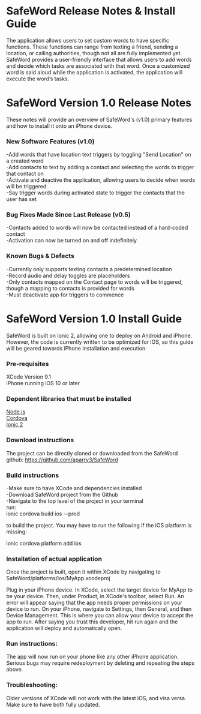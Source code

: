 # SafeWord Release Notes & Install Guide

The application allows users to set custom words to have specific functions. These functions can range from texting a friend, sending a location, or calling authorities, though not all are fully implemented yet. SafeWord provides a user-friendly interface that allows users to add words and decide which tasks are associated with that word. Once a customized word is said aloud while the application is activated, the application will execute the word’s tasks.

# SafeWord Version 1.0 Release Notes

These notes will provide an overview of SafeWord's (v1.0) primary features and how to install it onto an iPhone device.

### New Software Features (v1.0)

-Add words that have location text triggers by toggling "Send Location" on a created word  
-Add contacts to text by adding a contact and selecting the words to trigger that contact on  
-Activate and deactive the application, allowing users to decide when words will be triggered  
-Say trigger words during activated state to trigger the contacts that the user has set  


### Bug Fixes Made Since Last Release (v0.5)

-Contacts added to words will now be contacted instead of a hard-coded contact  
-Activation can now be turned on and off indefinitely  


### Known Bugs & Defects

-Currently only supports texting contacts a predetermined location  
-Record audio and delay toggles are placeholders  
-Only contacts mapped on the Contact page to words will be triggered, though a mapping to contacts is provided for words  
-Must deactivate app for triggers to commence  


# SafeWord Version 1.0 Install Guide

SafeWord is built on Ionic 2, allowing one to deploy on Android and iPhone. However, the code is currently written to be optimized for iOS, so this guide will be geared towards iPhone installation and execution.

### Pre-requisites

XCode Version 9.1  
iPhone running iOS 10 or later

### Dependent libraries that must be installed

[Node.js](https://nodejs.org/en/download/)  
[Cordova](https://cordova.apache.org/)  
[Ionic 2](https://ionicframework.com/docs/intro/installation/)  

### Download instructions

The project can be directly cloned or downloaded from the SafeWord github: https://github.com/aparry3/SafeWord


### Build instructions

-Make sure to have XCode and dependencies installed  
-Download SafeWord project from the Github  
-Navigate to the top level of the project in your terminal  
run:  
ionic cordova build ios --prod  

to build the project. You may have to run the following if the iOS platform is missing:  

ionic cordova platform add ios



### Installation of actual application

Once the project is built, open it within XCode by navigating to SafeWord/platforms/ios/MyApp.xcodeproj

Plug in your iPhone device. In XCode, select the target device for MyApp to be your device. Then, under Product, in XCode's toolbar, select Run. An error will appear saying that the app needs proper permissions on your device to run. On your iPhone, navigate to Settings, then General, and then Device Management. This is where you can allow your device to accept the app to run. After saying you trust this developer, hit run again and the application will deploy and automatically open.

### Run instructions:

The app will now run on your phone like any other iPhone application. Serious bugs may require redeployment by deleting and repeating the steps above.

### Troubleshooting:

Older versions of XCode will not work with the latest iOS, and visa versa. Make sure to have both fully updated.





